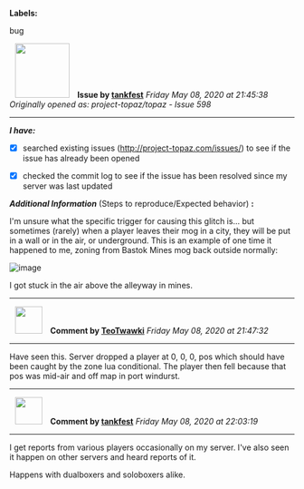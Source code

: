 **Labels:**

bug



<a href="https://github.com/tankfest"><img src="https://avatars1.githubusercontent.com/u/37684138?v=4" width="96" height="96" hspace="10"></img></a> **Issue by [tankfest](https://github.com/tankfest)**
_Friday May 08, 2020 at 21:45:38_
_Originally opened as: project-topaz/topaz - Issue 598_

----

<!-- place 'x' mark between square [] brackets to checkmark box -->
**_I have:_**

- [x] searched existing issues (http://project-topaz.com/issues/) to see if the issue has already been opened
- [x] checked the commit log to see if the issue has been resolved since my server was last updated

**_Additional Information_** (Steps to reproduce/Expected behavior) **:** 

I'm unsure what the specific trigger for causing this glitch is... but sometimes (rarely) when a player leaves their mog in a city, they will be put in a wall or in the air, or underground.  This is an example of one time it happened to me, zoning from Bastok Mines mog back outside normally:
![image](https://user-images.githubusercontent.com/37684138/81451960-809b1800-913a-11ea-86d9-c75678a322ce.png)

I got stuck in the air above the alleyway in mines.



----
<a href="https://github.com/TeoTwawki"><img src="https://avatars0.githubusercontent.com/u/6871475?v=4" width="48" height="48" hspace="10"></img></a> **Comment by [TeoTwawki](https://github.com/TeoTwawki)**
_Friday May 08, 2020 at 21:47:32_

----

Have seen this. Server dropped a player at 0, 0, 0, pos which should have been caught by the zone lua conditional. The player then fell because that pos was mid-air and off map in port windurst. 


----
<a href="https://github.com/tankfest"><img src="https://avatars1.githubusercontent.com/u/37684138?v=4" width="48" height="48" hspace="10"></img></a> **Comment by [tankfest](https://github.com/tankfest)**
_Friday May 08, 2020 at 22:03:19_

----

I get reports from various players occasionally on my server.  I've also seen it happen on other servers and heard reports of it.

Happens with dualboxers and soloboxers alike.
